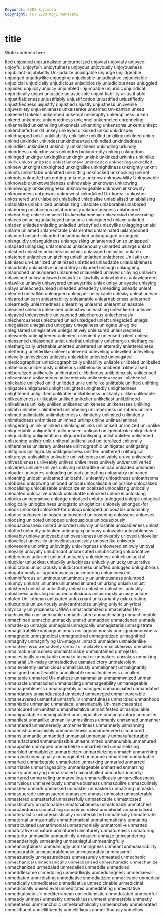 ```yaml
---
Keywords: 5281 kojimura
Copyright: (C) 2024 Koji Murakami
---
```


# title

Write contents here.



lted unjostled
unjournalistic unjournalized unjovial unjovially unjoyed unjoyful unjoyfully unjoyfulness unjoyous unjoyously
unjoyousness unjubilant unjubilantly Un-judaize unjudgable unjudge unjudgeable unjudged unjudgelike unjudging
unjudicable unjudicative unjudiciable unjudicial unjudicially unjudicious unjudiciously unjudiciousness unjuggled unjuiced
unjuicily unjuicy unjumbled unjumpable unjuridic unjuridical unjuridically unjust unjustice unjusticiable
unjustifiability unjustifiable unjustifiableness unjustifiably unjustification unjustified unjustifiedly unjustifiedness unjustify unjustled
unjustly unjustness unjuvenile unjuvenilely unjuvenileness unkaiserlike unkamed Un-kantian unked unkeeled
Unkelos unkembed unkempt unkemptly unkemptness unken unkend unkenned unkennedness unkennel
unkenneled unkenneling unkennelled unkennelling unkennels unkenning unkensome unkent unkept unkerchiefed
unket unkey unkeyed unkicked unkid unkidnaped unkidnapped unkill unkillability unkillable
unkilled unkilling unkilned unkin unkind unkinder unkindest unkindhearted unkindled unkindledness
unkindlier unkindliest unkindlily unkindliness unkindling unkindly unkindness unkindnesses unkindred unkindredly
unking unkingdom unkinged unkinger unkinglike unkingly unkink unkinked unkinks unkinlike
unkirk unkiss unkissed unkist unknave unkneaded unkneeling unknelled unknew unknight
unknighted unknightlike unknightliness unknightly unknit unknits unknittable unknitted unknitting unknocked
unknocking unknot unknots unknotted unknotting unknotty unknow unknowability Unknowable unknowable
unknowableness unknowably unknowen unknowing unknowingly unknowingness unknowledgeable unknown unknownly unknownness
unknowns unknownst unkodaked Un-korean unkosher unkoshered unl unlabeled unlabelled unlabialise
unlabialised unlabialising unlabialize unlabialized unlabializing unlabiate unlaborable unlabored unlaboring unlaborious
unlaboriously unlaboriousness unlaboured unlabouring unlace unlaced Un-lacedaemonian unlacerated unlacerating unlaces
unlacing unlackeyed unlaconic unlacquered unlade unladed unladen unlades unlading unladled
unladyfied unladylike unlagging unlaid unlame unlamed unlamentable unlamented unlaminated unlampooned
unlanced unland unlanded unlandmarked unlanguaged unlanguid unlanguidly unlanguidness unlanguishing unlanterned
unlap unlapped unlapsed unlapsing unlarcenous unlarcenously unlarded unlarge unlash unlashed
unlasher unlashes unlashing unlassoed unlasting unlatch unlatched unlatches unlatching unlath
unlathed unlathered Un-latin un-Latinised un-Latinized unlatinized unlatticed unlaudable unlaudableness unlaudably
unlaudative unlaudatory unlauded unlaugh unlaughing unlaunched unlaundered unlaureled unlaurelled unlaved
unlaving unlavish unlavished unlaw unlawed unlawful unlawfully unlawfulness unlawlearned unlawlike
unlawly unlawyered unlawyerlike unlax unlay unlayable unlaying unlays unleached unlead
unleaded unleaderly unleading unleads unleaf unleafed unleaflike unleagued unleaguer unleakable
unleaky unleal unlean unleared unlearn unlearnability unlearnable unlearnableness unlearned unlearnedly
unlearnedness unlearning unlearns unlearnt unleasable unleased unleash unleashed unleashes unleashing
unleathered unleave unleaved unleavenable unleavened unlecherous unlecherously unlecherousness unlectured unled
unledged unleft unlegacied unlegal unlegalised unlegalized unlegally unlegalness unlegate unlegible
unlegislated unlegislative unlegislatively unleisured unleisuredness unleisurely unlengthened unlenient unleniently unlensed
unlent unless unlessened unlessoned unlet unlethal unlethally unlethargic unlethargical unlethargically
unlettable unletted unlettered unletteredly unletteredness unlettering unletterlike unlevel unleveled unleveling
unlevelled unlevelling unlevelly unlevelness unlevels unleviable unlevied unlevigated unlexicographical unlexicographically
unliability unliable unlibeled unlibelled unlibellous unlibellously unlibelous unlibelously unliberal unliberalised
unliberalized unliberally unliberated unlibidinous unlibidinously unlicensed unlicentiated unlicentious unlicentiously unlicentiousness
unlichened unlickable unlicked unlid unlidded unlie unlifelike unliftable unlifted unlifting
unligable unligatured unlight unlighted unlightedly unlightedness unlightened unlignified unlikable unlikableness
unlikably unlike unlikeable unlikeableness unlikeably unliked unlikelier unlikeliest unlikelihood unlikeliness
unlikely unliken unlikened unlikeness unlikenesses unliking unlimb unlimber unlimbered unlimbering
unlimberness unlimbers unlime unlimed unlimitable unlimitableness unlimitably unlimited unlimitedly unlimitedness
unlimitless unlimned unlimp unline unlineal unlined unlingering unlink unlinked unlinking
unlinks unlionised unlionized unlionlike unliquefiable unliquefied unliquescent unliquid unliquidatable unliquidated
unliquidating unliquidation unliquored unlisping unlist unlisted unlistened unlistening unlisty unlit
unliteral unliteralised unliteralized unliterally unliteralness unliterary unliterate unlithographic unlitigated unlitigating
unlitigious unlitigiously unlitigiousness unlitten unlittered unliturgical unliturgize unlivability unlivable unlivableness
unlivably unlive unliveable unliveableness unliveably unlived unliveliness unlively unliver unliveried
unliveries unlivery unlives unliving unlizardlike unload unloaded unloaden unloader unloaders
unloading unloads unloafing unloanably unloaned unloaning unloath unloathed unloathful unloathly
unloathness unloathsome unlobbied unlobbying unlobed unlocal unlocalisable unlocalise unlocalised unlocalising
unlocalizable unlocalize unlocalized unlocalizing unlocally unlocated unlocative unlock unlockable unlocked
unlocker unlocking unlocks unlocomotive unlodge unlodged unlofty unlogged unlogic unlogical
unlogically unlogicalness unlogistic unlogistical unlonely unlonged-for unlook unlooked unlooked-for unloop
unlooped unloosable unloosably unloose unloosed unloosen unloosened unloosening unloosens unlooses
unloosing unlooted unlopped unloquacious unloquaciously unloquaciousness unlord unlorded unlordly unlosable
unlosableness unlost unlotted unloudly unlouken unlounging unlousy unlovable unlovableness unlovably
unlove unloveable unloveableness unloveably unloved unlovelier unloveliest unlovelily unloveliness unlovely
unloverlike unloverly unlovesome unloving unlovingly unlovingness unlowered unlowly unloyal unloyally
unloyalty unlubricant unlubricated unlubricating unlubricative unlubricious unlucent unlucid unlucidly unlucidness
unluck unluckful unluckier unluckiest unluckily unluckiness unluckly unlucky unlucrative unludicrous
unludicrously unludicrousness unluffed unlugged unlugubrious unlugubriously unlugubriousness unlumbering unluminescent unluminiferous
unluminous unluminously unluminousness unlumped unlumpy unlunar unlunate unlunated unlured unlurking
unlush unlust unlustered unlustful unlustfully unlustie unlustier unlustiest unlustily unlustiness
unlusting unlustred unlustrous unlustrously unlusty unlute unluted Un-lutheran unluxated unluxuriant
unluxuriantly unluxuriating unluxurious unluxuriously unlycanthropize unlying unlyric unlyrical unlyrically unlyricalness
UNMA unmacadamized unmacerated Un-machiavellian unmachinable unmachinated unmachinating unmachineable unmachined unmacho
unmackly unmad unmadded unmaddened unmade unmade-up unmagic unmagical unmagically unmagisterial
unmagistrate unmagistratelike unmagnanimous unmagnanimously unmagnanimousness unmagnetic unmagnetical unmagnetised unmagnetized unmagnified
unmagnify unmagnifying Un-magyar unmaid unmaiden unmaidenlike unmaidenliness unmaidenly unmail unmailable
unmailableness unmailed unmaimable unmaimed unmaintainable unmaintained unmajestic unmajestically unmakable unmake
unmaker unmakers unmakes unmaking unmalarial Un-malay unmaledictive unmaledictory unmalevolent unmalevolently
unmalicious unmaliciously unmalignant unmalignantly unmaligned unmalleability unmalleable unmalleableness unmalled unmaltable
unmalted Un-maltese unmammalian unmammonized unman unmanacle unmanacled unmanacling unmanageability unmanageable
unmanageableness unmanageably unmanaged unmancipated unmandated unmandatory unmanducated unmaned unmaneged unmaneuverable
unmaneuvered unmanful unmanfully unmanfulness unmangled unmanhood unmaniable unmaniac unmaniacal unmaniacally
Un-manichaeanize unmanicured unmanifest unmanifestative unmanifested unmanipulable unmanipulatable unmanipulated unmanipulative unmanipulatory
unmanlier unmanliest unmanlike unmanlily unmanliness unmanly unmanned unmanner unmannered unmanneredly
unmannerliness unmannerly unmanning unmannish unmannishly unmannishness unmanoeuvred unmanored unmans unmantle
unmantled unmanual unmanually unmanufacturable unmanufactured unmanumissible unmanumitted unmanurable unmanured unmappable
unmapped unmarbelize unmarbelized unmarbelizing unmarbled unmarbleize unmarbleized unmarbleizing unmarch unmarching
unmarginal unmarginally unmarginated unmarine unmaritime unmarkable unmarked unmarketable unmarketed unmarking
unmarled unmarred unmarriable unmarriageability unmarriageable unmarried unmarring unmarry unmarrying unmarshaled
unmarshalled unmartial unmartyr unmartyred unmarveling unmarvellous unmarvellously unmarvellousness unmarvelous unmarvelously
unmarvelousness unmasculine unmasculinely unmashed unmask unmasked unmasker unmaskers unmasking unmasks
unmasquerade unmassacred unmassed unmast unmaster unmasterable unmastered unmasterful unmasterfully unmasticable
unmasticated unmasticatory unmatchable unmatchableness unmatchably unmatched unmatchedness unmatching unmate unmated
unmaterial unmaterialised unmaterialistic unmaterialistically unmaterialized unmaterially unmateriate unmaternal unmaternally unmathematical
unmathematically unmating unmatriculated unmatrimonial unmatrimonially unmatronlike unmatted unmaturative unmature unmatured
unmaturely unmatureness unmaturing unmaturity unmaudlin unmaudlinly unmauled unmaze unmeandering unmeanderingly
unmeaning unmeaningful unmeaningfully unmeaningfulness unmeaningly unmeaningness unmeant unmeasurability unmeasurable unmeasurableness
unmeasurably unmeasured unmeasuredly unmeasuredness unmeasurely unmeated unmechanic unmechanical unmechanically unmechanised
unmechanistic unmechanize unmechanized unmedaled unmedalled unmeddle unmeddled unmeddlesome unmeddling unmeddlingly
unmeddlingness unmediaeval unmediated unmediating unmediative unmediatized unmedicable unmedical unmedically unmedicated
unmedicative unmedicinable unmedicinal unmedicinally unmedieval unmeditated unmeditating unmeditative unmeditatively Un-mediterranean
unmediumistic unmedullated unmeedful unmeedy unmeek unmeekly unmeekness unmeet unmeetable unmeetly
unmeetness unmelancholic unmelancholically unmelancholy unmeliorated unmellifluent unmellifluently unmellifluous unmellifluously unmellow
